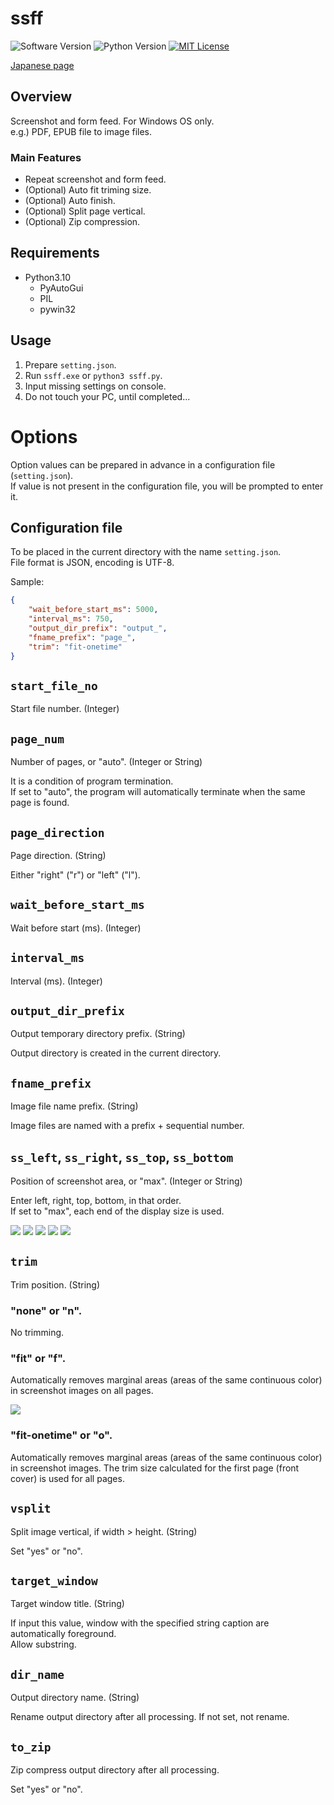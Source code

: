 ssff
====

![Software Version](http://img.shields.io/badge/Version-v0.3.0-green.svg?style=flat)
![Python Version](http://img.shields.io/badge/Python-3.10-blue.svg?style=flat)
[![MIT License](http://img.shields.io/badge/license-MIT-blue.svg?style=flat)](LICENSE)

[Japanese page](./README.ja.md)  

## Overview
Screenshot and form feed. For Windows OS only.  
e.g.) PDF, EPUB file to image files.

### Main Features
- Repeat screenshot and form feed.
- (Optional) Auto fit triming size.
- (Optional) Auto finish.
- (Optional) Split page vertical.
- (Optional) Zip compression.

## Requirements
- Python3.10
    - PyAutoGui
    - PIL
    - pywin32

## Usage
1. Prepare `setting.json`.
2. Run `ssff.exe` or `python3 ssff.py`.
3. Input missing settings on console.
4. Do not touch your PC, until completed...

# Options
Option values can be prepared in advance in a configuration file (`setting.json`).  
If value is not present in the configuration file, you will be prompted to enter it.  

## Configuration file
To be placed in the current directory with the name `setting.json`.  
File format is JSON, encoding is UTF-8.  

Sample:  

```json
{
    "wait_before_start_ms": 5000,
    "interval_ms": 750,
    "output_dir_prefix": "output_",
    "fname_prefix": "page_",
    "trim": "fit-onetime"
}
```


## `start_file_no`
Start file number. (Integer)  

## `page_num`
Number of pages, or "auto". (Integer or String)  

It is a condition of program termination.  
If set to "auto", the program will automatically terminate when the same page is found.

## `page_direction`
Page direction. (String)  

Either "right" ("r") or "left" ("l").  

## `wait_before_start_ms`
Wait before start (ms). (Integer)  

## `interval_ms`
Interval (ms). (Integer)  

## `output_dir_prefix`
Output temporary directory prefix. (String)  

Output directory is created in the current directory.  

## `fname_prefix`
Image file name prefix. (String)

Image files are named with a prefix + sequential number.  

## `ss_left`, `ss_right`, `ss_top`, `ss_bottom`
Position of screenshot area, or "max". (Integer or String)  

Enter left, right, top, bottom, in that order.  
If set to "max", each end of the display size is used.  

![](./README/ss_left.png)
![](./README/ss_right.png)
![](./README/ss_top.png)
![](./README/ss_bottom.png)
![](./README/ss_area.png)

## `trim`
Trim position. (String)  

### "none" or "n".
No trimming.  

### "fit" or "f".
Automatically removes marginal areas (areas of the same continuous color) in screenshot images on all pages.

![](./README/fit.png)

### "fit-onetime" or "o".
Automatically removes marginal areas (areas of the same continuous color) in screenshot images. The trim size calculated for the first page (front cover) is used for all pages.  

## `vsplit`
Split image vertical, if width > height. (String)  

Set "yes" or "no".  

## `target_window`
Target window title. (String)  

If input this value, window with the specified string caption are automatically foreground.  
Allow substring.  

## `dir_name`
Output directory name. (String)  

Rename output directory after all processing. If not set, not rename.  

## `to_zip`
Zip compress output directory after all processing.  

Set "yes" or "no".  
